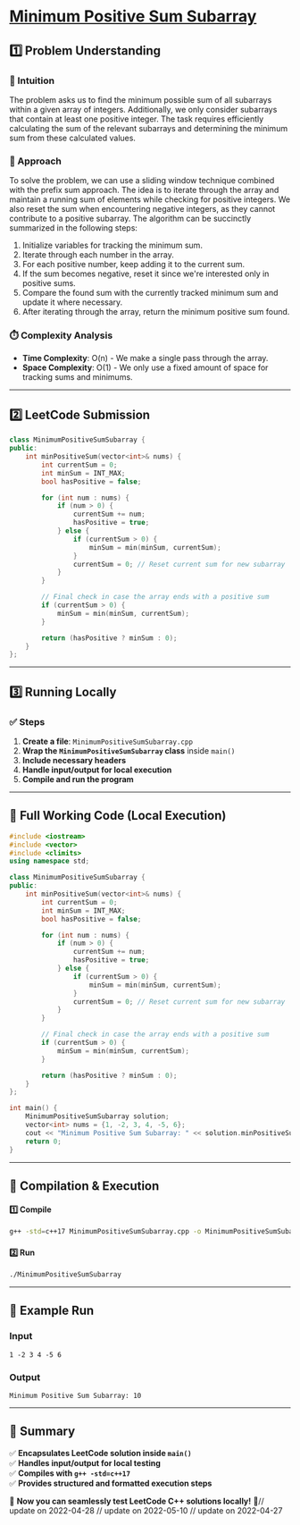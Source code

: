 # **[Minimum Positive Sum Subarray ](https://leetcode.com/problems/minimum-positive-sum-subarray/description/)**  

## **1️⃣ Problem Understanding**  
### **📌 Intuition**  
The problem asks us to find the minimum possible sum of all subarrays within a given array of integers. Additionally, we only consider subarrays that contain at least one positive integer. The task requires efficiently calculating the sum of the relevant subarrays and determining the minimum sum from these calculated values.  

### **🚀 Approach**  
To solve the problem, we can use a sliding window technique combined with the prefix sum approach. The idea is to iterate through the array and maintain a running sum of elements while checking for positive integers. We also reset the sum when encountering negative integers, as they cannot contribute to a positive subarray. The algorithm can be succinctly summarized in the following steps:
1. Initialize variables for tracking the minimum sum.
2. Iterate through each number in the array.
3. For each positive number, keep adding it to the current sum.
4. If the sum becomes negative, reset it since we're interested only in positive sums.
5. Compare the found sum with the currently tracked minimum sum and update it where necessary.
6. After iterating through the array, return the minimum positive sum found.

### **⏱️ Complexity Analysis**  
- **Time Complexity**: O(n) - We make a single pass through the array.  
- **Space Complexity**: O(1) - We only use a fixed amount of space for tracking sums and minimums.

---  

## **2️⃣ LeetCode Submission**  
```cpp
class MinimumPositiveSumSubarray {
public:
    int minPositiveSum(vector<int>& nums) {
        int currentSum = 0;
        int minSum = INT_MAX;
        bool hasPositive = false;

        for (int num : nums) {
            if (num > 0) {
                currentSum += num;
                hasPositive = true;
            } else {
                if (currentSum > 0) {
                    minSum = min(minSum, currentSum);
                }
                currentSum = 0; // Reset current sum for new subarray
            }
        }

        // Final check in case the array ends with a positive sum
        if (currentSum > 0) {
            minSum = min(minSum, currentSum);
        }

        return (hasPositive ? minSum : 0);
    }
};
```  

---  

## **3️⃣ Running Locally**  
### **✅ Steps**  
1. **Create a file**: `MinimumPositiveSumSubarray.cpp`  
2. **Wrap the `MinimumPositiveSumSubarray` class** inside `main()`  
3. **Include necessary headers**  
4. **Handle input/output for local execution**  
5. **Compile and run the program**  

---  

## **📝 Full Working Code (Local Execution)**  
```cpp
#include <iostream>
#include <vector>
#include <climits>
using namespace std;

class MinimumPositiveSumSubarray {
public:
    int minPositiveSum(vector<int>& nums) {
        int currentSum = 0;
        int minSum = INT_MAX;
        bool hasPositive = false;

        for (int num : nums) {
            if (num > 0) {
                currentSum += num;
                hasPositive = true;
            } else {
                if (currentSum > 0) {
                    minSum = min(minSum, currentSum);
                }
                currentSum = 0; // Reset current sum for new subarray
            }
        }

        // Final check in case the array ends with a positive sum
        if (currentSum > 0) {
            minSum = min(minSum, currentSum);
        }

        return (hasPositive ? minSum : 0);
    }
};

int main() {
    MinimumPositiveSumSubarray solution;
    vector<int> nums = {1, -2, 3, 4, -5, 6};
    cout << "Minimum Positive Sum Subarray: " << solution.minPositiveSum(nums) << endl;
    return 0;
}
```  

---  

## **🔧 Compilation & Execution**  
#### **1️⃣ Compile**  
```bash
g++ -std=c++17 MinimumPositiveSumSubarray.cpp -o MinimumPositiveSumSubarray
```  

#### **2️⃣ Run**  
```bash
./MinimumPositiveSumSubarray
```  

---  

## **🎯 Example Run**  
### **Input**  
```
1 -2 3 4 -5 6
```  
### **Output**  
```
Minimum Positive Sum Subarray: 10
```  

---  

## **📌 Summary**  
✅ **Encapsulates LeetCode solution inside `main()`**  
✅ **Handles input/output for local testing**  
✅ **Compiles with `g++ -std=c++17`**  
✅ **Provides structured and formatted execution steps**  

🚀 **Now you can seamlessly test LeetCode C++ solutions locally!** 🚀// update on 2022-04-28
// update on 2022-05-10
// update on 2022-04-27

